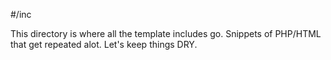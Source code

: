 #/inc

This directory is where all the template includes go. Snippets of PHP/HTML
that get repeated alot. Let's keep things DRY.